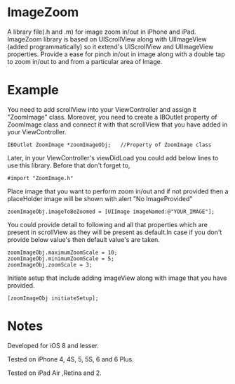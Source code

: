ImageZoom
=========

A library file(.h and .m) for image zoom in/out in iPhone and iPad. ImageZoom library is based on UIScrollView along with UIImageView (added programmatically) so it extend's UIScrollView and UIImageView properties. Provide a ease for pinch in/out in image along with a double tap to zoom in/out to and from a particular area of Image.

Example
=======

You need to add scrollView into your ViewController and assign it "ZoomImage" class. Moreover, you need to create a IBOutlet property of ZoomImage class and connect it with that scrollView that you have added in your ViewController.

    IBOutlet ZoomImage *zoomImageObj;   //Property of ZoomImage class

Later, in your ViewController's viewDidLoad you could add below lines to use this library. Before that don't forget to,

    #import "ZoomImage.h"

Place image that you want to perform zoom in/out and if not provided then a placeHolder image will be shown with alert "No ImageProvided"

    zoomImageObj.imageToBeZoomed = [UIImage imageNamed:@"YOUR_IMAGE"];        
    
You could provide detail to following and all that properties which are present in scrollView as they will be present as default.In case if you don't provide below value's then default value's are taken.

    zoomImageObj.maximumZoomScale = 10;
    zoomImageObj.minimumZoomScale = 5;
    zoomImageObj.zoomScale = 3;

Initiate setup that include adding imageView along with image that you have provided.

    [zoomImageObj initiateSetup];         

Notes
=====
Developed for iOS 8 and lesser. 

Tested on iPhone 4, 4S, 5, 5S, 6 and 6 Plus.

Tested on iPad Air ,Retina and 2.
